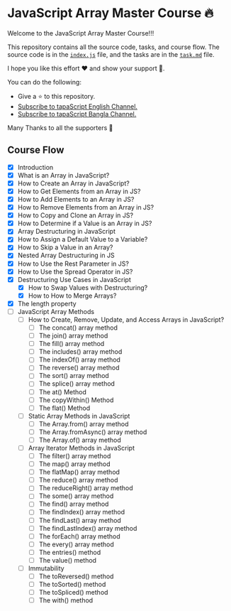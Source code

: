 # JavaScript Array Master Course 🔥

Welcome to the JavaScript Array Master Course!!!

This repository contains all the source code, tasks, and course flow. The source code is in the [`index.js`](./index.js) file, and the tasks are in the [`task.md`](./task.md) file.

I hope you like this effort ❤️ and show your support 🤝. 

You can do the following:

- Give a ⭐ to this repository.
- [Subscribe to tapaScript English Channel.](https://youtube.com/@tapasadhikary?sub_confirmation=1)
- [Subscribe to tapaScript Bangla Channel.](https://youtube.com/@tapascript-bangla?sub_confirmation=1)

Many Thanks to all the supporters 🫶

## Course Flow

-   [x] Introduction
-   [x] What is an Array in JavaScript?
-   [x] How to Create an Array in JavaScript?
-   [x] How to Get Elements from an Array in JS?
-   [x] How to Add Elements to an Array in JS?
-   [x] How to Remove Elements from an Array in JS?
-   [x] How to Copy and Clone an Array in JS?
-   [x] How to Determine if a Value is an Array in JS?
-   [x] Array Destructuring in JavaScript
-   [x] How to Assign a Default Value to a Variable?
-   [x] How to Skip a Value in an Array?
-   [x] Nested Array Destructuring in JS
-   [x] How to Use the Rest Parameter in JS?
-   [x] How to Use the Spread Operator in JS?
-   [x] Destructuring Use Cases in JavaScript
    -   [x] How to Swap Values with Destructuring?
    -   [x] How to How to Merge Arrays?
-   [X] The length property
-   [ ] JavaScript Array Methods
    -   [ ] How to Create, Remove, Update, and Access Arrays in JavaScript?
        -   [ ] The concat() array method
        -   [ ] The join() array method
        -   [ ] The fill() array method
        -   [ ] The includes() array method
        -   [ ] The indexOf() array method
        -   [ ] The reverse() array method
        -   [ ] The sort() array method
        -   [ ] The splice() array method
        -   [ ] The at() Method
        -   [ ] The copyWithin() Method
        -   [ ] The flat() Method
    -   [ ] Static Array Methods in JavaScript
        -   [ ] The Array.from() array method
        -   [ ] The Array.fromAsync() array method
        -   [ ] The Array.of() array method
    -   [ ] Array Iterator Methods in JavaScript
        -   [ ] The filter() array method
        -   [ ] The map() array method
        -   [ ] The flatMap() array method
        -   [ ] The reduce() array method
        -   [ ] The reduceRight() array method
        -   [ ] The some() array method
        -   [ ] The find() array method
        -   [ ] The findIndex() array method
        -   [ ] The findLast() array method
        -   [ ] The findLastIndex() array method
        -   [ ] The forEach() array method
        -   [ ] The every() array method
        -   [ ] The entries() method
        -   [ ] The value() method
    -   [ ] Immutability
        -   [ ] The toReversed() method
        -   [ ] The toSorted() method
        -   [ ] The toSpliced() method
        -   [ ] The with() method
